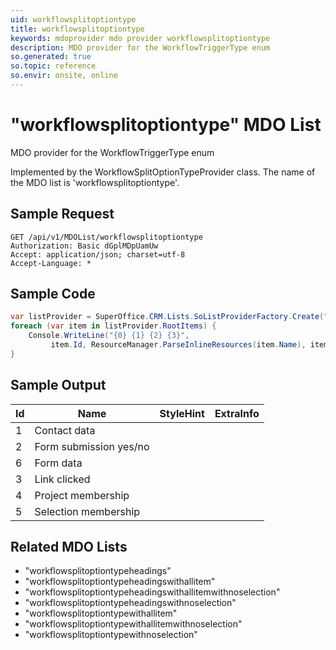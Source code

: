 ```yaml
---
uid: workflowsplitoptiontype
title: workflowsplitoptiontype
keywords: mdoprovider mdo provider workflowsplitoptiontype
description: MDO provider for the WorkflowTriggerType enum
so.generated: true
so.topic: reference
so.envir: onsite, online
---
```


# "workflowsplitoptiontype" MDO List
MDO provider for the WorkflowTriggerType enum



Implemented by the <see cref="T:SuperOffice.CRM.Lists.WorkflowSplitOptionTypeProvider">WorkflowSplitOptionTypeProvider</see> class.
The name of the MDO list is 'workflowsplitoptiontype'.




## Sample Request

```http!
GET /api/v1/MDOList/workflowsplitoptiontype
Authorization: Basic dGplMDpUamUw
Accept: application/json; charset=utf-8
Accept-Language: *

```

## Sample Code
```cs
var listProvider = SuperOffice.CRM.Lists.SoListProviderFactory.Create("workflowsplitoptiontype", forceFlatList: true);
foreach (var item in listProvider.RootItems) {
    Console.WriteLine("{0} {1} {2} {3}", 
         item.Id, ResourceManager.ParseInlineResources(item.Name), item.StyleHint, item.ExtraInfo);
}
```

## Sample Output

|Id   | Name  |StyleHint|ExtraInfo |
| --- | ----- | ------- | -------- |
|1|Contact data|||
|2|Form submission yes/no|||
|6|Form data|||
|3|Link clicked|||
|4|Project membership|||
|5|Selection membership|||


## Related MDO Lists

* "workflowsplitoptiontypeheadings"
* "workflowsplitoptiontypeheadingswithallitem"
* "workflowsplitoptiontypeheadingswithallitemwithnoselection"
* "workflowsplitoptiontypeheadingswithnoselection"
* "workflowsplitoptiontypewithallitem"
* "workflowsplitoptiontypewithallitemwithnoselection"
* "workflowsplitoptiontypewithnoselection"
